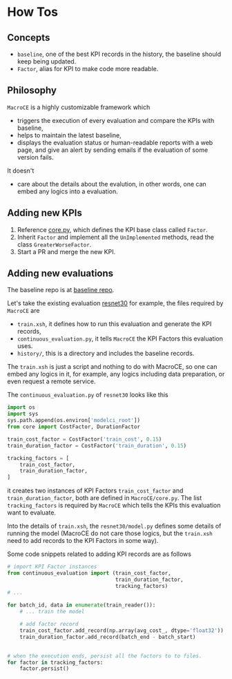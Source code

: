 # How Tos

## Concepts

- `baseline`, one of the best KPI records in the history, the baseline should keep being updated.
- `Factor`, alias for KPI to make code more readable.

## Philosophy

`MacroCE` is a highly customizable framework which 

- triggers the execution of every evaluation and compare the KPIs with baseline,
- helps to maintain the latest baseline,
- displays the evaluation status or human-readable reports with a web page, and give an alert by sending emails if the evaluation of some version fails.
  
It doesn't

- care about the details about the evalution, in other words, one can embed any logics into a evaluation.


## Adding new KPIs

1. Reference [core.py](https://github.com/PaddlePaddle/MacroCE/blob/master/core.py), which defines the KPI base class called `Factor`.
2. Inherit `Factor` and implement all the `UnImplemented` methods, read the class `GreaterWorseFactor`.
3. Start a PR and merge the new KPI.

## Adding new evaluations

The baseline repo is at [baseline repo](https://github.com/Superjomn/paddle-modelci-baseline).

Let's take the existing evaluation [resnet30](https://github.com/Superjomn/paddle-modelci-baseline/tree/master/resnet30) 
for example, the files required by `MacroCE` are

- `train.xsh`, it defines how to run this evaluation and generate the KPI records,
- `continuous_evaluation.py`, it tells `MacroCE` the KPI Factors this evaluation uses.
- `history/`, this is a directory and includes the baseline records.

The `train.xsh` is just a script and nothing to do with MacroCE, so one can embed any logics in it, 
for example, any logics including data preparation, or even request a remote service.

The `continuous_evaluation.py` of `resnet30` looks like this

```python
import os
import sys
sys.path.append(os.environ['modelci_root'])
from core import CostFactor, DurationFactor

train_cost_factor = CostFactor('train_cost', 0.15)
train_duration_factor = CostFactor('train_duration', 0.15)

tracking_factors = [
    train_cost_factor,
    train_duration_factor,
]
```

it creates two instances of KPI Factors `train_cost_factor` and `train_duration_factor`,
both are defined in `MacroCE/core.py`. 
The list `tracking_factors` is required by `MacroCE` which tells the KPIs this evaluation want to evaluate.

Into the details of `train.xsh`, the `resnet30/model.py` defines some details of running the model (MacroCE
do not care those logics, but the `train.xsh` need to add records to the KPI Factors in some way).

Some code snippets related to adding KPI records are as follows

```python
# import KPI Factor instances
from continuous_evaluation import (train_cost_factor,
                                   train_duration_factor,
                                   tracking_factors)
# ...
                                   
for batch_id, data in enumerate(train_reader()):
    # ... train the model

    # add factor record
    train_cost_factor.add_record(np.array(avg_cost_, dtype='float32'))
    train_duration_factor.add_record(batch_end - batch_start)
                                   

# when the execution ends, persist all the factors to to files.
for factor in tracking_factors:
    factor.persist()
```
